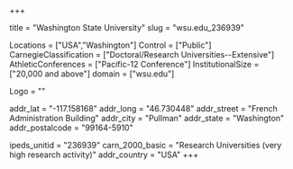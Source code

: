 
+++

title = "Washington State University"
slug = "wsu.edu_236939"

Locations = ["USA","Washington"]
Control = ["Public"]
CarnegieClassification = ["Doctoral/Research Universities--Extensive"]
AthleticConferences = ["Pacific-12 Conference"]
InstitutionalSize = ["20,000 and above"]
domain = ["wsu.edu"]

Logo = ""

addr_lat = "-117.158168"
addr_long = "46.730448"
addr_street = "French Administration Building"
addr_city = "Pullman"
addr_state = "Washington"
addr_postalcode = "99164-5910"

ipeds_unitid = "236939"
carn_2000_basic = "Research Universities (very high research activity)"
addr_country = "USA"
+++
    
